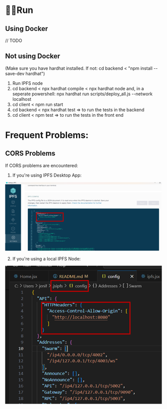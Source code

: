 # 🏃‍♀️Run

## Using Docker

// TODO

## Not using Docker

(Make sure you have hardhat installed. If not: cd backend < "npm install --save-dev hardhat")
1. Run IPFS node 
2. cd backend < npx hardhat compile < npx hardhat node and, in a seperate powershell: npx hardhat run scripts/deploy_all.js --network localhost
3. cd client < npm run start
4. cd backend < npx hardhat test => to run the tests in the backend
5. cd client < npm test => to run the tests in the front end

# Frequent Problems:

## CORS Problems
If CORS problems are encountered:
1. If you're using IPFS Desktop App:

![Docker](images/dockerApp.png)

2. If you're using a local IPFS Node:

![DockerNode](images/dockerNode.png)